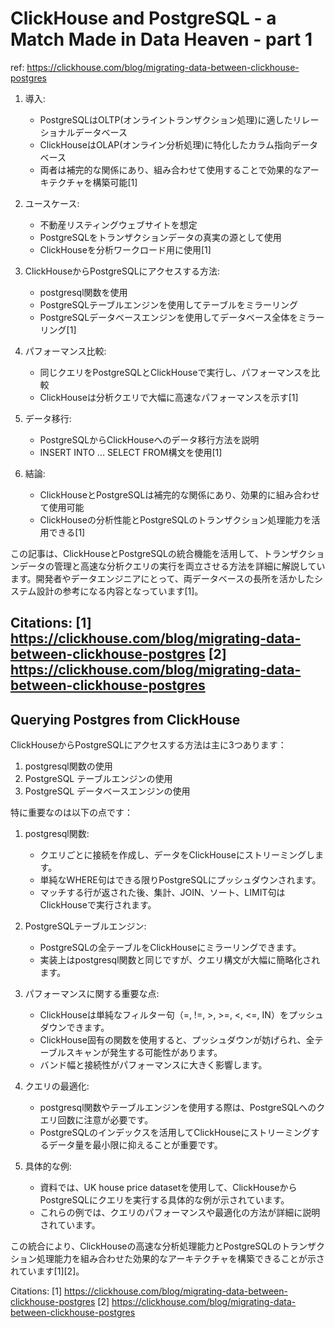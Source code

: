 # ClickHouse and PostgreSQL - a Match Made in Data Heaven - part 1

ref: <https://clickhouse.com/blog/migrating-data-between-clickhouse-postgres>

1. 導入:
   - PostgreSQLはOLTP(オンライントランザクション処理)に適したリレーショナルデータベース
   - ClickHouseはOLAP(オンライン分析処理)に特化したカラム指向データベース
   - 両者は補完的な関係にあり、組み合わせて使用することで効果的なアーキテクチャを構築可能[1]

2. ユースケース:
   - 不動産リスティングウェブサイトを想定
   - PostgreSQLをトランザクションデータの真実の源として使用
   - ClickHouseを分析ワークロード用に使用[1]

3. ClickHouseからPostgreSQLにアクセスする方法:
   - postgresql関数を使用
   - PostgreSQLテーブルエンジンを使用してテーブルをミラーリング
   - PostgreSQLデータベースエンジンを使用してデータベース全体をミラーリング[1]

4. パフォーマンス比較:
   - 同じクエリをPostgreSQLとClickHouseで実行し、パフォーマンスを比較
   - ClickHouseは分析クエリで大幅に高速なパフォーマンスを示す[1]

5. データ移行:
   - PostgreSQLからClickHouseへのデータ移行方法を説明
   - INSERT INTO ... SELECT FROM構文を使用[1]

6. 結論:
   - ClickHouseとPostgreSQLは補完的な関係にあり、効果的に組み合わせて使用可能
   - ClickHouseの分析性能とPostgreSQLのトランザクション処理能力を活用できる[1]

この記事は、ClickHouseとPostgreSQLの統合機能を活用して、トランザクションデータの管理と高速な分析クエリの実行を両立させる方法を詳細に解説しています。開発者やデータエンジニアにとって、両データベースの長所を活かしたシステム設計の参考になる内容となっています[1]。

Citations:
[1] <https://clickhouse.com/blog/migrating-data-between-clickhouse-postgres>
[2] <https://clickhouse.com/blog/migrating-data-between-clickhouse-postgres>
---

## Querying Postgres from ClickHouse

ClickHouseからPostgreSQLにアクセスする方法は主に3つあります：

1. postgresql関数の使用
2. PostgreSQL テーブルエンジンの使用
3. PostgreSQL データベースエンジンの使用

特に重要なのは以下の点です：

1. postgresql関数:
   - クエリごとに接続を作成し、データをClickHouseにストリーミングします。
   - 単純なWHERE句はできる限りPostgreSQLにプッシュダウンされます。
   - マッチする行が返された後、集計、JOIN、ソート、LIMIT句はClickHouseで実行されます。

2. PostgreSQLテーブルエンジン:
   - PostgreSQLの全テーブルをClickHouseにミラーリングできます。
   - 実装上はpostgresql関数と同じですが、クエリ構文が大幅に簡略化されます。

3. パフォーマンスに関する重要な点:
   - ClickHouseは単純なフィルター句（=, !=, >, >=, <, <=, IN）をプッシュダウンできます。
   - ClickHouse固有の関数を使用すると、プッシュダウンが妨げられ、全テーブルスキャンが発生する可能性があります。
   - バンド幅と接続性がパフォーマンスに大きく影響します。

4. クエリの最適化:
   - postgresql関数やテーブルエンジンを使用する際は、PostgreSQLへのクエリ回数に注意が必要です。
   - PostgreSQLのインデックスを活用してClickHouseにストリーミングするデータ量を最小限に抑えることが重要です。

5. 具体的な例:
   - 資料では、UK house price datasetを使用して、ClickHouseからPostgreSQLにクエリを実行する具体的な例が示されています。
   - これらの例では、クエリのパフォーマンスや最適化の方法が詳細に説明されています。

この統合により、ClickHouseの高速な分析処理能力とPostgreSQLのトランザクション処理能力を組み合わせた効果的なアーキテクチャを構築できることが示されています[1][2]。

Citations:
[1] <https://clickhouse.com/blog/migrating-data-between-clickhouse-postgres>
[2] <https://clickhouse.com/blog/migrating-data-between-clickhouse-postgres>
